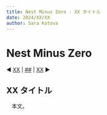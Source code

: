 ```yaml
---
title: Nest Minus Zero - XX タイトル
date: 2024/XX/XX
author: Sara Kotova
---
```


# Nest Minus Zero

◀ [XX]() | [##](/work/novel/post-NestMinusZero/summary) | [XX]() ▶

## XX タイトル

<div class='max-w-3xl'>

　本文。

</div>
